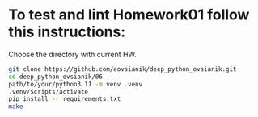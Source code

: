 # To test and lint Homework01 follow this instructions:

Choose the directory with current HW.
```sh
git clone https://github.com/eovsianik/deep_python_ovsianik.git
cd deep_python_ovsianik/06
path/to/your/python3.11 -m venv .venv
.venv/Scripts/activate
pip install -r requirements.txt
make
```
